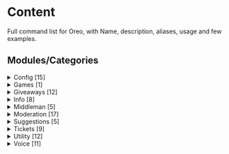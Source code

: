 # Content 

Full command list for Oreo, with Name, description, aliases, usage and few examples.

## Modules/Categories 



<details>
<summary> Config [15] </summary> 

 Name: `?Autorole` <br>
 Description: Automatically gives new members one or multiple roles upon joining the guild. <br>
 Usage: `?autorole` <br>
<br>
<br>
 Name: `?ChannelCounter` <br>
 Aliases: `?ccounter` <br>
 Description: Creates guild stat channel counters. <br>
 Usage: `?channelcounter <create/delete/reset>` <br>
  <br>
create  <br>
Creates or edit a channel counter. <br>
 <br>
delete  <br>
Deletes a channel counter. <br>
 <br>
reset  <br>
Clears all counter settings. <br>
<br>
<br> 
 Name: `?logging` <br>
 Description: Sets up Oreo's logging features. <br>
 Usage: <br>
<br>
<u>Messages</u> <br>
`?logging messages logchannel` - Set a logchannel for logging deleted & Edited messages. <br>
`?logging messages ignore` - Sets ignored channels, set channels will not be logged. <br>
`?logging messages reset` - Clears all message logging settings. <br>
<br>
<u>Join</u><br>
`?logging join logchannel` - Sets the welcome channel. <br>
`?logging join message` - Customise member join message. <br>
`?logging join reset` - Clears all welcome settings.<br>
<br>
<u>Leave </u><br>
`?logging leave message` - Customise Member leave message. <br>
`?logging leave logchannel` - Set a logchannel for members who left. <br>
`?logging leave reset` - Clears all leave settings. <br>
<br>
<br>
 Name: `?permissions` <br>
 Aliases: `?perms` <br>
 Description: Configures permissions of specific commands for users, roles and @everyone. <br>
 Usage: <br>
`?permissions <allow|deny|show|clear|reset> <user:mention/id|role:mention/id|everyone|channel:mention/id > <permission:category.command>` <br>
 Examples: <br>
`?permissions allow @staff moderation.all` <br>
`?permissions deny #general info.ping` <br>
`?permissions clear @user all` <br>
<br>
<br>
 Name: `?pollemotes` <br>
 Description: Creates guild stat channel counters. <br>
 Usage: `?pollemotes`
<br> 
<br>
 Name: `?prefix` <br>
 Aliases: `?px` <br>
 Description: Changes Oreo's prefix. <br>
 Usage: `?prefix <new prefix>` <br>
 Example: `?prefix %` 
<br>
<br>
 Name: `?reactionroles`<br>
 Aliases: `?rero` , `?reactionrole`<br>
 Description: Configures reaction roles.<br>
 Usage: <br>
`?rero create <MessageID>` = Creates a new rero menu or adds a reaction.<br> <br>
`?rero delete <MessageID> [role:mention/id]`- Deletes a rero menu or removes a reaction.<br> <br>
`?rero refresh <MessageID>` - Clears all reactions off a rero menu and re-adds them.<br> <br>
`?rero dms <MessageID>` - DMs user when roles are given/taken<br> <br>
`?rero rr <MessageID>` - Automatically removes user's reaction<br> <br>
`?rero ignorerole <MessageID> <role:mention/id>` - Removes reactions of users with ignores roles without assigning a role. <br>
<br>
Tip: Oreo must be in the server the emoji is from and you must run the command in the same channel the message is in.
<br>
<br>


Name: `?setup-previousban`<br>
Aliases: `?spb`<br>
Description: Manages Oreo's behavior towards previously banned members.<br>
Premium: True<br><br>
 
 Example: `?setup-previousban  {option}`<br><br>

track<br>
Toggle whether or not Oreo should track unbanned users<br><br>

role <br>
Assigns unbanned members a specific role.<br><br>

auto-assign<br>  
Toggle whether or not Oreo should auto assign the unbanned role to users<br><br>

add  <user:mention/ID> <Reason><br>
Adds a specific user to the database<br><br>

delete  <user:mention/ID><br>
Removes a specific user from the database<br>
<br>
clear <br>
Deletes all saved unban data indefinitely.<br>

 <br><br>

 Name: `?setmutedrole` <br>
 Description: Sets the muted role for further moderation purposes. <br>
 Usage: `?setmutedrole [color:name/hex]`

<br>
<br>

 Name: ```?setup-autovc``` <br>
 Aliases: ```?setup-avc``` , ```?savc``` <br>
 Description: Give members access to creating their own custom Voice Channels and giving them full permission over said channel, by being 
 allowed to (un)lock, (un)mute and more actions. For a full command list check Voice commands in the help menu. <br>
 Usage: ```?setup-autovc <autocreate  | create | autotransfer | disablecommands | namestructure | channellimit | delete | reset | settings> Number> [args]``` <br>
<br>
autocreate <br>
Automatically creates a new custom VC service including the required channels. (recommended for beginners)<br>
<br>
create <br>
Creates a new custom VC service. (recommended for experienced users)<br>
<br>
autotransfer <br>
Toggle between automatically transferring host or instantly deleting the VC when the current host disconnects.<br>
<br>
namestructure <br>
Sets a name structure which is used when a voice channel is created.<br>
<br>
channellimit <br>
Sets the limit of the maximum amount of active custom VC can exist in a category.<br>
<br>
disablecommands <br>
Toggle voice channel commands on and off. For more info on the commands check .help voice<br>
<br>
settings <br>
Displays current saved settings.<br>
<br>
delete <br>
Deletes a specific saved custom VC service.<br>
<br>
reset  <br>
Clears all saved data.
<br>
<br>
 Name: `?setup-customvc` <br>
 Aliases: `?setup-cvc` , `?scvc` <br>
 Description: Give members access to creating their own custom Voice Channels and giving them full permission over said channel, by being allowed to (un)lock, (un)mute and more actions. For a full command list check Voice commands in the help menu.<br>
 Usage: `?setup-customvc {option}`<br>
<br>
create <br>
Creates a new custom VC service. (recommended for experienced users)<br>
<br>
autotransfer <br>
Toggle between automatically transferring host or instantly deleting the VC when the current host disconnects.<br>
<br>
namestructure <br>
Sets a name structure which is used when a voice channel is created.<br>
<br>
channellimit <br>
Sets the limit of the maximum amount of active custom VC can exist in a category.<br>
<br>
disablecommands <br>
Toggle voice channel commands on and off. For more info on the commands check ?help voice<br>
<br>
whitelist <br>
Ignores whitelisted voice channel(s) thus not deleting them when no one is connected.<br>
<br>
settings <br>
Displays current saved settings.<br>
<br>
delete <br>
Deletes a specific saved custom VC service.<br>
<br>
reset <br>
Clears all saved data.<br>
<br>
<br>

 Name: `?setup-middleman` <br>
 Aliases: `?setup-mm` , `?smm` <br>
 Description: Setup middleman services. <br>
 Usage: `?smm <message|queue|category|logchannel|roles|ping|limit|cooldown|expireduration|reaction|welcomemessage|lbreset|lbclearuser|reset>`<br>
 Premium: True <br>
  <br>
message <br>
Set the Middleman Request message. <br>
 <br>
category  <br>
Container where requests channel will be created in. <br>
​ <br>
queue <br>
Channel where middleman requests are queued in. <br>
​ <br>
logchannel <br>
Channel to log completed and cancelled requests. <br>
​ <br>
role  <br>
Sets the Middleman role. <br>
​ <br>
viewrequests  <br>
Allows set roles to view middleman request channels. <br>
​ <br>
ping  <br>
Notifies the Middleman role when a request is created. <br>
​ <br>
limit <br>
Set a limit of how many active requests a user can have. <br>
​ <br>
cooldown  <br>
Sets the cooldown a user gets before they are able to request again. <br>
​ <br>
expireduration  <br>
Sets the duration for unclaimed requests to auto-cancel. <br>
​ <br>
reaction  <br>
Changes the request emote. <br>
​ <br>
welcomemessage <br>
Sets a welcome message when a request is created. <br>
​ <br>
dmmessages  <br>
Changes what Oreo DM users regarding their request status. <br>
​ <br>
enabletemplb  <br>
Toggle Temporary leaderboard ON and OFF. <br>
​ <br>
templbreset  <br>
Clears middleman leaderboard indefinitely. <br>
​ <br>
templbclearuser  <br>
Clears specific user leaderboard stats. <br>
​ <br>
lbreset  <br> 
Clears middleman leaderboard indefinitely. <br>
​ <br>
lbclearuser  <br>
Clears specific user leaderboard stats. <br>
​ <br>
reset  <br>
Clears all settings & leaderboard.
<br>
<br>

 Name: `?setup-moderation`<br>
 Aliases: `?smoderation` , `?smod`<br>
 Description: Setup moderation.<br>
 Usage: `?setup-moderation <log | enable | nodms | unpingable | maxlines | takeroles | reset >`<br>

enable <br>
Enables and disables moderation commands.<br>
<br>
logchannel <br>
Sets moderation log channel.<br>
<br>
nodms <br>
Sets which moderation commands shouldn't send out DMs to users<br>
<br>
unpingable <br>
Toggles whether Oreo should auto rename unpingable usernames or not.<br>
<br>
maxlines<br>
Deleting any messages going over set line limit.<br>
<br>
takeroles <br>
Strips a member from all their roles when muted.<br>
<br>
reset <br>
Clears all moderation settings & warnings.
<br>
<br> 

Maxlines Options <br>
Usage: `?setup-moderation maxlines {option}`<br>
<br>
enable <br>
Enables and disables maxLines detector.<br>
<br>
linelimit <br>
Sets maximum amount of allowed new lines a message may contain.<br>
<br>
warnlimit <br>
Sets the maximum amount of warnings a user may receive before getting punished.<br>
<br>
muteduration <br>
Sets the mute duration for users who reached the warning limit<br>
<br>
ignore <br>
Sets ignored channels
<br>
<br>
 Name: `?setup-suggestions`<br>
 Aliases: `?setup-suggestion` , `?ssuggest`<br>
 Description: Configures suggestion settings.<br>
 Usage: `?setup-suggestions <emotes | channels | dms | reset>`
<br>
<br>
channels <br>
Assigns channels where suggestions may be created in.<br>
<br>
emotes <br>
Changes suggestion emotes.<br>
<br>
dms <br>
Toggles whether or not Oreo should notify the suggestion creator when their suggestion gets liked or disliked by a staff member.<br>
<br>
reset <br>
Clears all suggestion settings and reset suggestion count.
<br>
<br>
 Name: `?setup-tickets`<br>
 Aliases: `?setup-ticket` , `?sticket`<br>
 Description: Configures ticket settings.<br>
 Usage: `?setup-tickets {option}`<br>
<br>
<br>
Avaialble Options<br>
<br>
`?setup-tickets automatically`<br>
 Let Oreo automatically pick the best settings for your server.<br>
<br>
`?setup-tickets manually`<br>
 Looping through questions in order to setup up the bot.<br>
<br>
`?setup-tickets settings`<br>
 View the current settings.<br>
<br>
`?setup-tickets refresh`<br>
 Repost the reaction menu in :ticket:create-a-ticket.<br>
<br>
`?setup-tickets Enable`<br>
 Toggle the ticket system ON and OFF.<br>
<br>
`?setup-tickets reset`<br>
 Reset ticket configuration. All data will be lost for good<br>
<br>
`?setup-tickets pingroles`<br>
 Edit which roles should be pinged when a ticket is created<br>
<br>
`?setup-tickets logchannel`<br>
 Edit ticket log channel<br>
<br>
`?setup-tickets channelstructure`<br>
 Edit the ticket name structure.<br>
<br>
`?setup-tickets reaction`<br>
 Edit ticket reactions.<br>
<br>
`?setup-tickets embed`<br>
 Edit Oreo's :ticket:create-a-ticket embed.<br>
<br>
`?setup-tickets pastebin`<br>
 Edit link/image storage channel.<br>
<br>
`?setup-tickets category`<br>
 Edit the category where tickets are created in.<br>
<br>
`?setup-tickets channel`<br>
 Edit the channel where tickets can be made.<br>
<br>
`?setup-tickets roles`<br>
 Edit the roles that can view a ticket.<br>
<br>
`?setup-tickets ping`<br>
 Edit whether or not roles should be pinged when a ticket gets created.<br>
<br>
`?setup-tickets cooldown`<br>
 Edit the duration of ticket cooldowns.<br>
<br>
`?setup-tickets dms`<br>
 Allow the bot to send DMs to users.<br>
<br>
`?setup-tickets deleter`<br>
 Edit whether or not the ticket deleter should be anonymous.<br>
<br>
`?setup-tickets logs`<br>
 Edit whether or not to store the ticket logs<br>
<br>
`?setup-tickets archive`<br>
 Edit whether or not to archive ticket transcriptions.<br>
<br>
`?setup-tickets selfdelete`<br>
 Edit whether or not the user should be able to self delete tickets.<br>
<br>
`?setup-tickets ticketlimit`<br>
 Edit the max amount of tickets a user can make at a time.<br>
<br>
`?setup-tickets autodelete`<br>
[PREMIUM] Edit ticket auto deletion.<br>
<br>
`?setup-tickets autodeleteduration`<br>
[PREMIUM] Edit ticket auto deletion duration.<br>
e.g. 5m, 10minutes

Reaction Options, reaction settings will override global settings.<br>
<br>
Usage: `?setup-tickets reaction {option}`<br>
<br>
ADD <br>
Adds an emote to a reaction menu.<br>
<br>
REMOVE <br>
Removes an emote from the reaction menu.<br>
<br>
EDIT <br>
Edits [ Emote | Name | Description ] of a reaction.<br>
<br>
POSITION <br>
Rearrange the position of a reaction in a reaction menu. <br>
<br>
EMBED<br>
Fully customizes the welcome embed of a reaction.<br>
<br>
ROLES <br>
Restricts a ticket to set roles.<br>
<br>
PINGROLES <br>
Sets role to ping when a ticket is created.<br>
<br>
ENABLE <br>
Enables/Disables a ticket reaction.<br>
<br>
SETTINGS <br>
Views server's current reaction settings.
<br>
<br>
 Name: `?streamnotifier`<br>
 Aliases: `?stream`<br>
 Description: Stream notification settings.<br>
 Usage: `?streamnotifier <channel | message | blacklist | streamers | liverole | reset>`<br>
<br>
<br>
Available Options: <br>
channel <br>
Sets stream announcement channel.<br>
<br>
message <br>
Creates a custom stream notifier message.<br>
<br>
streamers <br>
Sets roles/users that will be announced while streaming.<br>
<br>
blacklist <br>
Sets blacklisted games, streamers playing these games will not be announced.<br>
<br>
liverole <br>
Assigns a role to currently streaming users.<br>
<br>
reset <br>
Clears all stream settings.
</details>




<details>
  <summary> Games [1] </summary>
  
  
 Name: `?mute-roulette`<br>
 Aliases: `?muter`<br>
 Description: Every 5 seconds a participant gets removed until there is only one remaining. The last man standing gets muted!<br>
 Usage: `?mute-roulette [duration:time]`<br>
 Premium: True <br>
  </details>

<details>
  
<summary> Giveaways [12]</summary> 


</details>
 
<details>
 <summary> Info [8] </summary>
 
 Name: `?donate` <br>
 Aliases: `?patreon` , `?premium` <br>
 Description: Link to Oreo's Patreon page. <br>
 <br>
 <br>
 Name: `?getid` <br>
 Description: Gets ID of mentioned user, role or channel. <br>
 Usage: `?getid <user:mention/username/nickname | channel:mention/name | role:mention/name | Category:name>` <br>
 <br>
 <br>
 Name: `?help` <br>
 Aliases: `?commands` , `?cmds` , `?oreo` , `?info` <br>
 Description: Get additional information about Oreo's commands <br>
 Usage: `?help <module|command>` <br>
 Examples: <br>
`?help setup-ticket` <br>
`?help all` <br>
`?help config` <br>
 <br>
 <br>
 Name: `?invite` <br>
 Aliases: `?link` , `?inv` <br>
 Description: Invite Oreo to your server. <br>
 <br>
 <br>
 Name: `?mywarnings` <br>
 Aliases: `?mywarns` <br>
 Description: Displays your warnings. <br>
 <br>
 <br>
 Name: `?ping` <br>
 Aliases: `?pong` <br>
 Description: Measures Oreo's real-time network connection in milliseconds. <br>
 <br>
 <br>
 Name: `?stats` <br>
 Description: Oreo's global statistics. <br>
 <br>
 <br>
 Name: `?uptime` <br>
 Description: Oreo's current runtime. <br>
  </details>

<details>
  <summary> Middleman [5] </summary>
  Empty
</details>

<details>
  <summary> Moderation [17] </summary>
  
 Name: `?ban` <br>
 Aliases: `?hammer`  <br>
 Description: Bans a user off the server <br>
 Usage: `?ban <user:mention/ID> [reason]` <br>
<br>
<br>
 Name: `?botclear` <br>
 Aliases: `?bc` <br>
 Description: Deletes multiple messages sent by bots <br>
 Usage: `?botclear [Number:min=1/max=100 - default=15]` <br>
 Example: `?botclear 30` 
<br>
<br>
 
Name: `?previousban`
Aliases: `?pb`
Description: Fetches a user's ban reason prior to being unbanned.
Usage: ?previousban [user:mention/ID]
Premium: True
<br>
 <br>
 Name: `?clear` <br>
 Aliases: `?sweep` , `?purge` <br>
 Description: Deletes multiple messages instantly. Using `-nopin` will ignore pinned messages. Range is 1-100. <br>
 Usage: `?clear <Number> [user:mention/ID] [-nopin]`
<br>
<br>
 Name: `?deletverbalwarn` <br>
 Aliases: `?dvw` , `?dvwarn` <br>
 Description: Removes a user's verbal infraction. <br>
 Usage: `?deletverbalwarn <user:Mention/ID> <warn:ID>`
<br>
<br>
 Name: `?deletewarn` <br>
 Aliases: `?dw` , `?dwarn` <br>
 Description: Removes a user's infraction. <br>
 Usage: `?deletewarn <user:Mention/ID> <warn:ID>` 
<br>
<br>
 Name: `?getban` <br>
 Aliases: `?gb` <br>
 Description: Fetches a user's ban reason. <br<>
 Usage: `?getban [user:mention/ID]` 
<br>
<br>
 Name: `?kick` <br>
 Description: Kicks a user off the server. <br>
 Usage: `?kick <user:mention/ID> [reason]` <br>
<br>
<br>
 Name: `?mute` <br>
 Description: Mutes a user. <br>
 Usage: `?mute <user:mention/ID> [duration] [reason]` <br>
 Example: `?mute @errosenn 10minutes Bad behavior.` <br>
<br>
<br>
 Name: `?nickname`<br>
 Aliases: `?nn` , `?nick`<br>
 Description: Change a user's nickname<br>
 Usage: `?nickname <user:mention/ID> [nickname]`
<br>
<br>
 Name: `?unmute` <br>
 Description: UnMutes a user. <br>
 Usage: `?unmute <user:mention/ID> [reason]` <br>
 Example: `?unmute @errosenn OWO` <br>
<br>
<br>
 Name: `?unban`<br>
 Aliases: `?unhammer`<br>
 Description: unbans a member<br>
 Usage: `?unban <user:mention/ID> [reason]`
<br>
<br>
 Name: `?unbanall`<br>
 Aliases: `?unbanwave`<br>
 Description: unbans every banned user<br>
 Owner only: true
<br>
<br>
 Name: `?unpingable` <br>
 Aliases: `?up` <br>
 Description: Changes unpingable usernames <br>
 Usage: `?unpingable <user:mention/ID> [nickname]` <br>
<br>
<br>
 Name: `?verbalwarn`<br>
 Aliases: `?vwarn`<br>
 Description: Warns a user verbally<br>
 Usage: `?verbalwarn <user:ID> [reason]`
<br>
<br>
 Name: `?verbalwarnings`<br>
 Aliases: `?vwarns` , `?vws`<br>
 Description: Checks user's verbal warning infractions<br>
 Usage: `?verbalwarnings <User:Mention/ID>`
<br>
<br>
 Name: `?warn`<br>
 Description: Warns a user<br>
 Usage: `?warn <user:ID> [reason]`
<br>
<br>
 Name: `?warnings`<br>
 Aliases: `?warns`<br>
 Description: Checks a user's infractions<br>
 Usage: `?warnings <user:Mention/ID>`
</details>


  
<details>
  <summary> Suggestions [5]</summary>
  
 Name: `?approve` <br>
 Aliases: `?like` <br>
 Description: Approves a submitted suggestion using the Message ID (sID). You can find the sID in the footer of any suggestion.<br>
 Usage: `?approve <messageID> [response]`
<br>
<br>
clearresponse 
<br>
<br>
 Name: `?reject`<br>
 Aliases: `?dislike`<br>
 Description: Approve a submitted suggestion via the suggestion ID (sID). You can find the sID in the footer of any suggestion.<br>
 Usage: `?reject <messageID> [response]`
<br>
<br>
 Name: `?suggest`<br>
 Aliases: `?suggestion`<br>
 Description: Submits a new suggestion.<br>
 Usage: `?suggest <suggestion>`<br>
 Examples: `?suggest I am writing a random suggestion right now.`
<br>
<br>
 Name: `?suggestion-leaderboard`<br>
 Aliases: `?suggestlb` , `?slb`<br>
 Description: Suggestion leaderboard<br>
 Premium: True
</details>

<details>
  <summary> Tickets [9] </summary> 
  
 Name: `?add`<br>
 Description: Adds a user to a ticket.<br>
 Usage: `?add <user:mention/ID>`
<br>
<br>
 Name: `?adminonly`<br>
 Description: Removes everyone from a ticket<br>
 Usage: `?adminonly`
<br>
<br>
 Name: `?timed-delete`<br>
 Aliases: `?td` , `?tdel`<br>
 Description: Deletes a ticket after set time period<br>
 Usage: `?timed-delete <duration> [reason]`<br>
 Examples: `?timed-delete 15m AFK.`
<br>
<br>
 Name: `?claim`<br>
 Description: Claims a ticket, makes ticket  read-only for all support users ignoring user who've claimed the ticket. <br>
 Usage: `?claim` 
<br>
<br>
 Name: `?delete`<br>
 Aliases: `?c` , `?del` , `?close`<br>
 Description: Deletes a ticket<br>
 Usage: `?delete [reason]`<br>
 Examples: `?delete No response.`
<br>
<br>
 Name: `?remove`<br>
 Aliases: `?rem`<br>
 Description: Removes user(s) from a ticket.<br>
 Usage: `?remove <user:mention/ID>,<user:mention/ID>....`
<br>
<br>
 
 
 ❯ Name:  `?rename`
❯ Aliases: `?r`
❯ Description: Renames a ticket.
❯ Usage: ?rename <channel_name>
<br>
<br>
 Name: `?ticket-leaderboard`<br>
 Aliases: `?tlb` , `?ticketlb`<br>
 Description: Ticket leaderboard<br>
 Premium: True
<br>
<br>
 Name: `?unclaim`<br>
 Description: Unclaims a ticket, reverts ticket's permission for sending messages for all support roles <br>
 Usage: `?unclaim` <br>
</details>

<details>
  <summary> Utility [12] </summary> 
  
 Name: `?8ball`<br>
 Description: Ask 8ball a question<br>
 Usage: `?8ball <question>`<br>
  <br>
  <br>
 Name: `?avatar`<br>
 Aliases: `?av`<br>
 Description: Fetches avatar of mentioned user.<br>
<br>
<br>
 Name: `?customembed`<br>
 Aliases: `?ce`<br>
 Description: Creates a custom embed using Oreo.<br>
 Usage: `?customembed <channel:mention/id> [messageID] [messageID channel:mention/id]`<br>
 Examples:<br>
?customembed #general<br>
?customembed #general 000000000 #announcements<br>
<br>
<br>
 Name: `?djs`<br>
 Description: Discord.js documention<br>
 Usage: `?djs <args>`<br>
  <br>
  <br>
 Name: `?enlarge`<br>
 Description: Enlarges custom emotes.<br>
 Usage: `?enlarge <emote>`  <br>
<br>
<br>
 Name: `?getepic`<br>
 Aliases: `?epic`<br>
 Description: Fetches EPIC usernames using gamertags<br>
 Usage: `?getepic <username:Epic/Gamertag>`<br>
 Premium: True<br>
<br>
<br>
 Name: `?ghost`<br>
 Aliases: `?g`<br>
 Description: Allows user to vanish by deleting their past 30 messages in a channel. :ghost:<br>
<br>
<br>
 Name: `?poll`<br>
 Description: Start a vote.<br>
 Usage: `?poll <topic:text> =[option1:text] =[option2:text] upto option10.`<br>
 Examples:<br>
`?poll is this a good example?`<br>
`?poll Is it clear enough now?=Yup=Nope=Not sure`<br>
<br>
<br>
 Name: `?undo`<br>
 Aliases: `?snipe` , `?expose`<br>
 Description: Fetches the last deleted message in a channel<br>
<br>
<br>
 Name: `?tts`<br>
 Aliases: `?texttospeech`<br>
 Description: Converts a message to a speech recording.<br>
Supported languages: `en`, `en-uk`, `en-us`, `en-in`, `en-au`, `en-ng`, `nl`, `de`, `fr`, `ru`, `in`, `es`, `ja`, `ko`, `no`, `ar`, `tr`<br>
 Usage: `?tts [language] <message>`<br>
 Examples:<br>
`?tts Hey, I love Oreos`<br>
`?tts fr J'aime la baguette`<br>
  <br>
<br>
 Name: `?upload`<br>
 Aliases: `?attach` , `?att`<br>
 Description: Upload files<br>
 Usage: `?upload <link:url><br>
                 [link2:url]<br>
                 [link3:url]`<br>
<br>
<br>
 Name: `?yoink`<br>
 Aliases: `?newemote`<br>
 Description: Creates an emote.<br>
 Usage: `?yoink <emote/link> [name]`<br>
 Examples:<br> `?yoink <:oreo_success:730830015306137721> yoinked`<br>
</details> 

<details>
  <summary> Voice [11]  </summary> 

Name: `?vchost`<br>
Description: Shows who is currently hosting the custom VC and transfers host if a user is mentioned.<br>
Usage: `?vchost [user:mention/id]`<br>
 <br>
 <br>
Name: `?vcinvite`<br>
Description: Gives a user permission to join a custom VC.<br>
Usage: `?vcinvite <user:mention/id>`<br>❯ Name: ?vckick
Description: Revokes a user's permissions to join a custom VC.
Usage: ?vckick <user:mention/id>
 <br>
 <br>
 Name: `?vckick`<br>
Description: Revokes a user's permissions to join a custom VC.<br>
Usage: ?vckick <user:mention/id><br>
 <br>
 <br>
 
 Name: `?vclock`<br>
 Description: Locks a custom VC, preventing uninvited users from joining<br>
 
Name: `?vcmute`<br>
Description: Mutes a user connected to a custom VC, if there is no user mentioned the the entire custom VC will be muted.<br>
Usage: ?vcmute [user:mention/id]<br>
 <br>
 <br>
Name: `?vcname`<br>
Description: Renames a custom VC.<br>
Usage: ?vcname <name:text><br>
 <br>
 <br>
Name: `?vcreset`<br>
Description: Reverts custom VC to default settings.<br>
 <br><br>
Name: `?vcsize`<br>
Description: Changes the max amount of users can connect to a custom VC.<br>
Usage: ?vcsize <Number:0-99><br>
 <br><br>
Name: `?vcunlock`<br>
Description: Unlocks a custom VC, allowing any user to join.<br>
 <br><br>
Name: `?vcunmute`<br>
Description: Unmutes a user connected to a custom VC, if there is no user mentioned the the entire custom VC will be unmuted.<br>
Usage: `?vcunmute [user:mention/id]`<br>
 <br><br>
Name: `?vcvotekick`<br>
Description: Starts a vote kick.<br>
Usage: `?vcvotekick <user:mention/id>`
 
  </details> 
  

 
